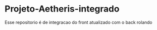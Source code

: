 # Projeto-Aetheris-integrado
Esse repositorio é de integracao do front atualizado com o back rolando
